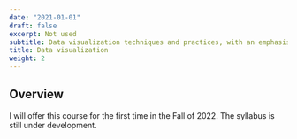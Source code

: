 ```yaml
---
date: "2021-01-01"
draft: false
excerpt: Not used
subtitle: Data visualization techniques and practices, with an emphasis on social science applications
title: Data visualization
weight: 2
---
```


## Overview

I will offer this course for the first time in the Fall of 2022. The syllabus is still under development.

